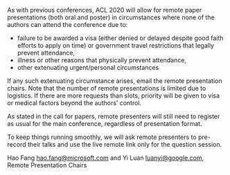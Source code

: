 As with previous conferences, ACL 2020 will allow for remote paper presentations (both oral and poster) in circumstances where none of the authors can attend the conference due to:
- failure to be awarded a visa (either denied or delayed despite good faith efforts to apply on time) or government travel restrictions that legally prevent attendance,
- illness or other reasons that physically prevent attendance,
- other extenuating urgent/personal circumstances

If any such extenuating circumstance arises, email the remote presentation chairs. Note that the number of remote presentations is limited due to logistics. If there are more requests than slots, priority will be given to visa or medical factors beyond the authors’ control.
 
As stated in the call for papers, remote presenters will still need to register as usual for the main conference, regardless of presentation format.
 
To keep things running smoothly, we will ask remote presenters to pre-record their talks and use the live remote link only for the question session.

Hao Fang [hao.fang@microsoft.com](mailto:hao.fang@microsoft.com) and Yi Luan [luanyi@google.com](mailto:luanyi@google.com), 
Remote Presentation Chairs